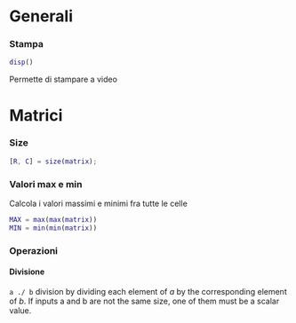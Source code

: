 # Generali

### Stampa
```matlab
disp()
```
Permette di stampare a video

# Matrici

### Size

```matlab
[R, C] = size(matrix);
```
### Valori max e min
Calcola i valori massimi e minimi fra tutte le celle
```matlab
MAX = max(max(matrix))
MIN = min(min(matrix))
```
### Operazioni

#### Divisione
`a ./ b` division by dividing each element of _a_ by the corresponding element of _b_. If inputs a and b are not the same size, one of them must be a scalar value.

